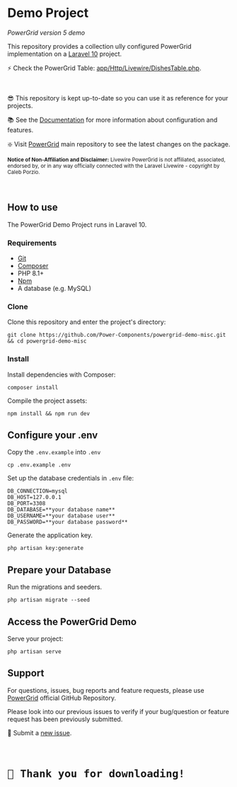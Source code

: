 # Demo Project

_PowerGrid version 5 demo_

This repository provides a collection ully configured PowerGrid implementation on a [Laravel 10](https://laravel.com/) project.

⚡ Check the PowerGrid Table: [app/Http/Livewire/DishesTable.php](https://github.com/Power-Components/powergrid-demo/blob/main/app/Http/Livewire/DishesTable.php).

<br/>

😎 This repository is kept up-to-date so you can use it as reference for your projects.

📚 See the [Documentation](https://livewire-powergrid.com/) for more information about configuration and features.

❇️ Visit [PowerGrid](https://github.com/Power-Components/livewire-powergrid) main repository to see the latest changes on the package.

<sup><b>Notice of Non-Affiliation and Disclaimer:</b> Livewire PowerGrid is not affiliated, associated, endorsed by, or in any way officially connected with the Laravel Livewire - copyright by Caleb Porzio.</sup>

<br/>

## How to use

The PowerGrid Demo Project runs in Laravel 10.

### Requirements

- [Git](https://github.com/git-guides/install-git)
- [Composer](https://getcomposer.org/doc/00-intro.md#installation-linux-unix-macos)
- PHP 8.1+
- [Npm](https://www.npmjs.com/get-npm)
- A database (e.g. MySQL)

### Clone

Clone this repository and enter the project's directory:

```shell
git clone https://github.com/Power-Components/powergrid-demo-misc.git && cd powergrid-demo-misc
```

### Install

Install dependencies with Composer:

```shell
composer install
```

Compile the project assets:

```shell
npm install && npm run dev
```

## Configure your .env

Copy the `.env.example` into `.env`

```shell
cp .env.example .env 
```

Set up the database credentials in `.env` file:

```shell
DB_CONNECTION=mysql
DB_HOST=127.0.0.1
DB_PORT=3308
DB_DATABASE=**your database name**
DB_USERNAME=**your database user**
DB_PASSWORD=**your database password**
```

Generate the application key.

```shell
php artisan key:generate
```

## Prepare your Database

Run the migrations and seeders.

```shell
php artisan migrate --seed
```

## Access the PowerGrid Demo

Serve your project:

```shell
php artisan serve
```

## Support

For questions, issues, bug reports and feature requests, please use [PowerGrid](https://github.com/Power-Components/livewire-powergrid) official GitHub Repository.

Please look into our previous issues to verify if your bug/question or feature request has been previously submitted.

📣 Submit a [new issue](https://github.com/Power-Components/livewire-powergrid/issues).

<br/>

<h1><code>💓 Thank you for downloading!</code></h1>
